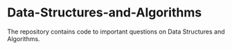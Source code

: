 # Data-Structures-and-Algorithms
The repository contains code to important questions on Data Structures and Algorithms.
